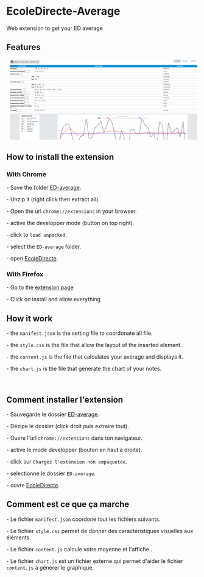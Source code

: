 # EcoleDirecte-Average
<p>Web extension to get your ED average</p>
<h2>Features</h2>
<img src="./demo.png">
<h2>How to install the extension</h2>
<h3>With Chrome</h3>
<p> - Save the folder <a href="https://github.com/sklbz/EcoleDirecte-Average-v2/raw/main/ED-average.zip">ED-average</a>.</p>
<p> - Unzip it (right click then extract all).</p>
<p> - Open the url <code>chrome://extensions</code> in your browser.</p>
<p> - active the developper mode (button on top right).</p>
<p> - click to <code>load unpacked</code>.</p>
<p> - select the <code>ED-average</code> folder.</p>
<p> - open <a href="https://www.ecoledirecte.com" target="_blank">EcoleDirecte</a>.</p>
<h3>With Firefox</h3>
<p> - Go to the <a href="https://addons.mozilla.org/fr/firefox/addon/ed-average-v2/">extension page</a></p>
<p> - Click on install and allow everything</p>
<h2>How it work</h2>
<p> - the <code>manifest.json</code> is the setting file to coordonate all file.</p>
<p> - the <code>style.css</code> is the file that allow the layout of the inserted element.</p>
<p> - the <code>content.js</code> is the file that calculates your average and displays it.</p>
<p> - the <code>chart.js</code> is the file that generate the chart of your notes.</p>
<br />
<h2>Comment installer l'extension</h2>
<p> - Sauvegarde le dossier <a href="https://github.com/sklbz/EcoleDirecte-Average/raw/main/ED-Average.zip">ED-average</a>.</p>
<p> - Dézipe le dossier (click droit puis extraire tout).</p>
<p> - Ouvre l'url <code>chrome://extensions</code> dans ton navigateur.</p>
<p> - active le mode developper (bouton en haut à droite).</p>
<p> - click sur <code>Chargez l'extension non empaquetée</code>.</p>
<p> - selectionne le dossier <code>ED-average</code>.</p>
<p> - ouvre <a href="https://www.ecoledirecte.com" target="_blank">EcoleDirecte</a>.</p>
<h2>Comment est ce que ça marche</h2>
<p> - Le fichier <code>manifest.json</code> coordone tout les fichiers suivants.</p>
<p> - Le fichier <code>style.css</code> permet de donner des caractéristiques visuelles aux éléments.</p>
<p> - Le fichier <code>content.js</code> calcule votre moyenne et l'affiche .</p>
<p> - Le fichier <code>chart.js</code> est un fichier externe qui permet d'aider le fichier <code>content.js</code> à génerer le graphique.</p>
